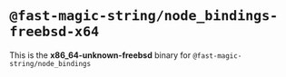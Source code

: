 # `@fast-magic-string/node_bindings-freebsd-x64`

This is the **x86_64-unknown-freebsd** binary for
`@fast-magic-string/node_bindings`
